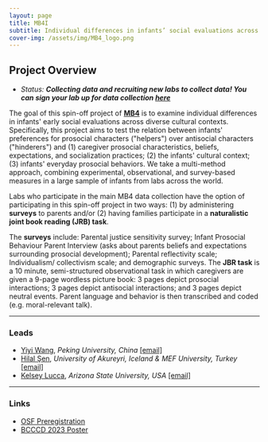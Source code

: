 ```yaml
---
layout: page
title: MB4I
subtitle: Individual differences in infants’ social evaluations across cultures
cover-img: /assets/img/MB4_logo.png
---
```


## Project Overview

* *Status: **Collecting data and recruiting new labs to collect data! You can sign your lab up for data collection <a href="https://docs.google.com/forms/d/e/1FAIpQLScUicLDQnkKpFa1UdKL8wrPY-qdq3PfY6NbrlkLXHhK_WK2yg/viewform" target="_blank">here</a>***

The goal of this spin-off project of [**MB4**]({{site.baseurl}}/MB4/) is to examine individual differences in infants' early social evaluations across diverse cultural contexts. Specifically, this project aims to test the relation between infants' preferences for prosocial characters ("helpers") over antisocial characters ("hinderers") and (1) caregiver prosocial characteristics, beliefs, expectations, and socialization practices; (2) the infants' cultural context; (3) infants' everyday prosocial behaviors. We take a multi-method approach, combining experimental, observational, and survey-based measures in a large sample of infants from labs across the world.<br>

Labs who participate in the main MB4 data collection have the option of participating in this spin-off project in two ways: (1) by administering **surveys** to parents and/or (2) having families participate in a **naturalistic joint book reading (JRB) task**. 

The **surveys** include: Parental justice sensitivity survey; Infant Prosocial Behaviour Parent Interview (asks about parents beliefs and expectations surrounding prosocial development); Parental reflectivity scale; Individualism/ collectivism scale; and demographic surveys. The **JBR task** is a 10 minute, semi-structured observational task in which caregivers are given a 9-page wordless picture book: 3 pages depict prosocial interactions; 3 pages depict antisocial interactions; and 3 pages depict neutral events. Parent language and behavior is then transcribed and coded (e.g. moral-relevant talk). 



***
### Leads
* [Yiyi Wang](https://scholar.google.com/citations?user=OIjxPSUAAAAJ&hl=en), *Peking University, China* [[email]](mailto:yiyi_wang@pku.edu.cn)
* [Hilal Şen](https://www.unak.is/english/moya/ugla/staff/hilal-sen), *University of Akureyri, Iceland & MEF University, Turkey* [[email]](mailto:senh@mef.edu.tr)
* [Kelsey Lucca](https://isearch.asu.edu/profile/3521043), *Arizona State University, USA* [[email]](mailto:kelsey.lucca@asu.edu)


***
### Links
* [OSF Preregistration](https://doi.org/10.17605/OSF.IO/RAQ4X)
* [BCCCD 2023 Poster](https://osf.io/jp532)